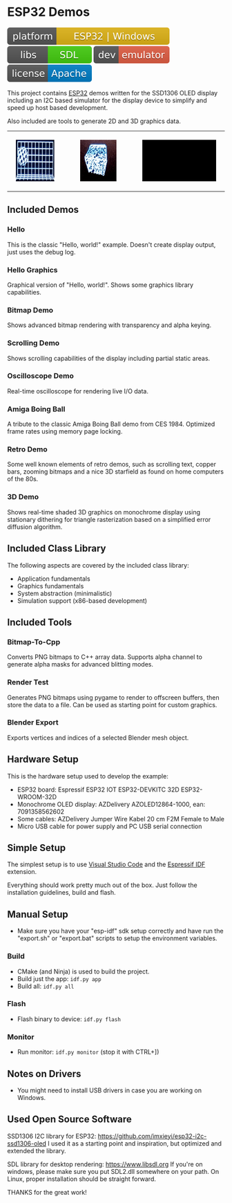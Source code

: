 # ESP32 Demos

![platform: esp32|win-64](img/platforms.svg)
![libs: SDL2](img/libs.svg)
![dev: emulator](img/dev.svg)
![license: apache](img/license.svg)

This project contains [ESP32](https://en.wikipedia.org/wiki/ESP32) demos written for the SSD1306 OLED display
including an I2C based simulator for the display device to simplify and speed up host based development.

Also included are tools to generate 2D and 3D graphics data.

<table><tr>
  <td style="padding: 20px; padding-right: 40px;"><img src="img/esp32_boing.gif" height=96px></td>
  <td style="padding: 20px; padding-right: 40px;"><img src="img/esp32_3ddemo.gif" height=96px></td>
  <td style="padding: 20px;"><img src="img/esp32_retro.gif" height=96px></td>
</tr></table>

## Included Demos

### Hello

This is the classic "Hello, world!" example. Doesn't create display output, just uses the debug log.

### Hello Graphics

Graphical version of "Hello, world!". Shows some graphics library capabilities.

### Bitmap Demo

Shows advanced bitmap rendering with transparency and alpha keying.

### Scrolling Demo

Shows scrolling capabilities of the display including partial static areas.

### Oscilloscope Demo

Real-time oscilloscope for rendering live I/O data.

### Amiga Boing Ball

A tribute to the classic Amiga Boing Ball demo from CES 1984. Optimized frame
rates using memory page locking.

### Retro Demo

Some well known elements of retro demos, such as scrolling text, copper bars,
zooming bitmaps and a nice 3D starfield as found on home computers of the 80s.

### 3D Demo

Shows real-time shaded 3D graphics on monochrome display using stationary
dithering for triangle rasterization based on a simplified error diffusion
algorithm.

## Included Class Library

The following aspects are covered by the included class library:

* Application fundamentals
* Graphics fundamentals
* System abstraction (minimalistic)
* Simulation support (x86-based development)

## Included Tools

### Bitmap-To-Cpp

Converts PNG bitmaps to C++ array data. Supports alpha channel to generate
alpha masks for advanced blitting modes.

### Render Test

Generates PNG bitmaps using pygame to render to offscreen buffers, then store
the data to a file. Can be used as starting point for custom graphics.

### Blender Export

Exports vertices and indices of a selected Blender mesh object.

## Hardware Setup

This is the hardware setup used to develop the example:

* ESP32 board: Espressif ESP32 IOT ESP32-DEVKITC 32D ESP32-WROOM-32D
* Monochrome OLED display: AZDelivery AZOLED12864-1000, ean: 7091358562602
* Some cables: AZDelivery Jumper Wire Kabel 20 cm F2M Female to Male
* Micro USB cable for power supply and PC USB serial connection

## Simple Setup

The simplest setup is to use [Visual Studio Code](https://code.visualstudio.com/)
and the [Espressif IDF](https://github.com/espressif/vscode-esp-idf-extension/blob/HEAD/docs/ONBOARDING.md)
extension.

Everything should work pretty much out of the box. Just follow the
installation guidelines, build and flash.

## Manual Setup

* Make sure you have your "esp-idf" sdk setup correctly and have run the
"export.sh" or "export.bat" scripts to setup the environment variables.

### Build

* CMake (and Ninja) is used to build the project.
* Build just the app: `idf.py app`
* Build all: `idf.py all`

### Flash

* Flash binary to device: `idf.py flash`

### Monitor

* Run monitor: `idf.py monitor` (stop it with CTRL+])

## Notes on Drivers

* You might need to install USB drivers in case you are working on Windows.

## Used Open Source Software

SSD1306 I2C library for ESP32: https://github.com/imxieyi/esp32-i2c-ssd1306-oled
I used it as a starting point and inspiration, but optimized and extended the library.

SDL library for desktop rendering: https://www.libsdl.org
If you're on windows, please make sure you put SDL2.dll somewhere on your path.
On Linux, proper installation should be straight forward.

THANKS for the great work!
